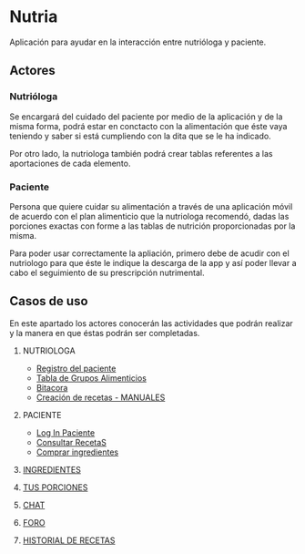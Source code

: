 # Nutria

Aplicación para ayudar en la interacción entre nutrióloga y paciente.


## Actores

### Nutrióloga
Se encargará del cuidado del paciente por medio de la aplicación y de la misma forma, podrá estar en conctacto con la alimentación que éste vaya teniendo y saber si está cumpliendo con la dita que se le ha indicado.

Por otro lado, la nutriologa también podrá crear tablas referentes a las aportaciones de cada elemento.

### Paciente
Persona que quiere cuidar su alimentación a través de una aplicación móvil de acuerdo con el plan alimenticio que la nutriologa recomendó, dadas las porciones exactas con forme a las tablas de nutrición proporcionadas por la misma.

Para poder usar correctamente la apliación, primero debe de acudir con el nutriologo para que éste le indique la descarga de la app y así poder llevar a cabo el seguimiento de su prescripción nutrimental.

## Casos de uso
En este apartado los actores conocerán las actividades que podrán realizar y la manera en que éstas podrán ser completadas.



1. NUTRIOLOGA
	- [Registro del paciente](https://github.com/INMEGEN/nutria/blob/master/Casos%20de%20Uso/RegistroPac.md)
	- [Tabla de Grupos Alimenticios](https://github.com/INMEGEN/nutria/blob/master/Casos%20de%20Uso/Tabla%20de%20Grupos%20Alimenticios.md)
	- [Bitacora](https://github.com/INMEGEN/nutria/blob/master/Casos%20de%20Uso/Bitacora.md)
	- [Creación de recetas - MANUALES](https://github.com/INMEGEN/nutria/blob/master/Casos%20de%20Uso/Recetas%20Manuales.md)

2. PACIENTE
	- [Log In Paciente](https://github.com/INMEGEN/nutria/blob/master/Casos%20de%20Uso/LOGIN%20DE%20PACIENTE.md)
	- [Consultar RecetaS](https://github.com/INMEGEN/nutria/blob/master/Casos%20de%20Uso/Consultar%20Recetas.md)
	- [Comprar ingredientes](https://github.com/INMEGEN/nutria/blob/master/Casos%20de%20Uso/Lista%20de%20compras.md)

3. [INGREDIENTES](https://github.com/INMEGEN/nutria/blob/master/Casos%20de%20Uso/Ingredientes.md)

4. [TUS PORCIONES](https://github.com/INMEGEN/nutria/blob/master/Casos%20de%20Uso/Plan.md)

5. [CHAT](https://github.com/INMEGEN/nutria/blob/master/Casos%20de%20Uso/Chat.md)

6. [FORO](https://github.com/INMEGEN/nutria/blob/master/Casos%20de%20Uso/Foro.md)

7. [HISTORIAL DE RECETAS](https://github.com/INMEGEN/nutria/blob/master/Casos%20de%20Uso/Historial%20de%20Recetas.md)
